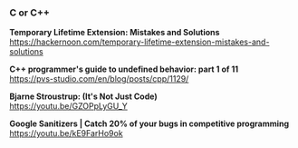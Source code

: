 ### C or C++

**Temporary Lifetime Extension: Mistakes and Solutions**  
https://hackernoon.com/temporary-lifetime-extension-mistakes-and-solutions

**C++ programmer's guide to undefined behavior: part 1 of 11**  
https://pvs-studio.com/en/blog/posts/cpp/1129/

**Bjarne Stroustrup: (It's Not Just Code)**  
https://youtu.be/GZOPpLyGU_Y

**Google Sanitizers | Catch 20% of your bugs in competitive programming**  
https://youtu.be/kE9FarHo9ok
